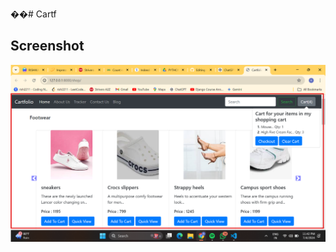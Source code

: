 ��#   C a r t f   

## Screenshot

![Home Page](https://github.com/rishikathakur18/Cartf/blob/main/media/shop/images/c1.png) 
 
